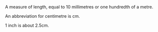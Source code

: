 A measure of length, equal to 10 millimetres or one hundredth of a
metre.

An abbreviation for centimetre is cm.

1 inch is about 2.5cm.
